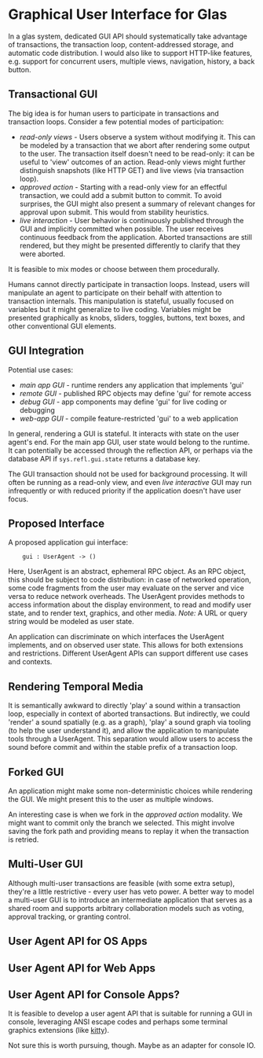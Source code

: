 # Graphical User Interface for Glas

In a glas system, dedicated GUI API should systematically take advantage of transactions, the transaction loop, content-addressed storage, and automatic code distribution. I would also like to support HTTP-like features, e.g. support for concurrent users, multiple views, navigation, history, a back button. 

## Transactional GUI

The big idea is for human users to participate in transactions and transaction loops. Consider a few potential modes of participation:

* *read-only views* - Users observe a system without modifying it. This can be modeled by a transaction that we abort after rendering some output to the user. The transaction itself doesn't need to be read-only: it can be useful to 'view' outcomes of an action. Read-only views might further distinguish snapshots (like HTTP GET) and live views (via transaction loop).
* *approved action* - Starting with a read-only view for an effectful transaction, we could add a submit button to commit. To avoid surprises, the GUI might also present a summary of relevant changes for approval upon submit. This would from stability heuristics.
* *live interaction* - User behavior is continuously published through the GUI and implicitly committed when possible. The user receives continuous feedback from the application. Aborted transactions are still rendered, but they might be presented differently to clarify that they were aborted.

It is feasible to mix modes or choose between them procedurally.

Humans cannot directly participate in transaction loops. Instead, users will manipulate an agent to participate on their behalf with attention to transaction internals. This manipulation is stateful, usually focused on variables but it might generalize to live coding. Variables might be presented graphically as knobs, sliders, toggles, buttons, text boxes, and other conventional GUI elements.

## GUI Integration

Potential use cases:

* *main app GUI* - runtime renders any application that implements 'gui'
* *remote GUI* - published RPC objects may define 'gui' for remote access
* *debug GUI* - app components may define 'gui' for live coding or debugging
* *web-app GUI* - compile feature-restricted 'gui' to a web application

In general, rendering a GUI is stateful. It interacts with state on the user agent's end. For the main app GUI, user state would belong to the runtime. It can potentially be accessed through the reflection API, or perhaps via the database API if `sys.refl.gui.state` returns a database key.

The GUI transaction should not be used for background processing. It will often be running as a read-only view, and even *live interactive* GUI may run infrequently or with reduced priority if the application doesn't have user focus.

## Proposed Interface

A proposed application gui interface:

        gui : UserAgent -> ()

Here, UserAgent is an abstract, ephemeral RPC object. As an RPC object, this should be subject to code distribution: in case of networked operation, some code fragments from the user may evaluate on the server and vice versa to reduce network overheads. The UserAgent provides methods to access information about the display environment, to read and modify user state, and to render text, graphics, and other media. *Note:* A URL or query string would be modeled as user state. 

An application can discriminate on which interfaces the UserAgent implements, and on observed user state. This allows for both extensions and restrictions. Different UserAgent APIs can support different use cases and contexts.

## Rendering Temporal Media

It is semantically awkward to directly 'play' a sound within a transaction loop, especially in context of aborted transactions. But indirectly, we could 'render' a sound spatially (e.g. as a graph), 'play' a sound graph via tooling (to help the user understand it), and allow the application to manipulate tools through a UserAgent. This separation would allow users to access the sound before commit and within the stable prefix of a transaction loop.

## Forked GUI

An application might make some non-deterministic choices while rendering the GUI. We might present this to the user as multiple windows.

An interesting case is when we fork in the *approved action* modality. We might want to commit only the branch we selected. This might involve saving the fork path and providing means to replay it when the transaction is retried.

## Multi-User GUI

Although multi-user transactions are feasible (with some extra setup), they're a little restrictive - every user has veto power. A better way to model a multi-user GUI is to introduce an intermediate application that serves as a shared room and supports arbitrary collaboration models such as voting, approval tracking, or granting control. 

## User Agent API for OS Apps

## User Agent API for Web Apps

## User Agent API for Console Apps?

It is feasible to develop a user agent API that is suitable for running a GUI in console, leveraging ANSI escape codes and perhaps some terminal graphics extensions (like [kitty](https://sw.kovidgoyal.net/kitty/graphics-protocol/)). 

Not sure this is worth pursuing, though. Maybe as an adapter for console IO.

